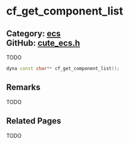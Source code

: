 [](../header.md ':include')

# cf_get_component_list

Category: [ecs](/api_reference?id=ecs)  
GitHub: [cute_ecs.h](https://github.com/RandyGaul/cute_framework/blob/master/include/cute_ecs.h)  
---

TODO

```cpp
dyna const char** cf_get_component_list();
```

## Remarks

TODO

## Related Pages

TODO  
